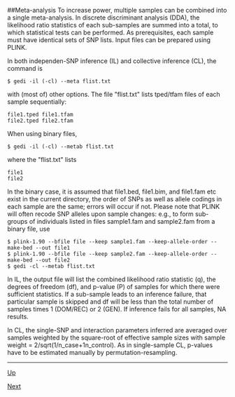 ##Meta-analysis
To increase power, multiple samples can be combined into a single meta-analysis. In discrete discriminant analysis (DDA), the likelihood ratio statistics of each sub-samples are summed into a total, to which statistical tests can be performed. As prerequisites, each sample must have identical sets of SNP lists. Input files can be prepared using PLINK.

In both independen-SNP inference (IL) and collective inference (CL), the command is

    $ gedi -il (-cl) --meta flist.txt
 
with (most of) other options. The file "flist.txt" lists tped/tfam files of each sample sequentially:

    file1.tped file1.tfam
    file2.tped file2.tfam

When using binary files,

    $ gedi -il (-cl) --metab flist.txt

where the "flist.txt" lists

    file1 
    file2

In the binary case, it is assumed that file1.bed, file1.bim, and file1.fam etc exist in the current directory, the order of SNPs as well as allele codings in each sample are the same; errors will occur if not. Please note that PLINK will often recode SNP alleles upon sample changes: e.g., to form sub-groups of individuals listed in files sample1.fam and sample2.fam from a binary file, use

    $ plink-1.90 --bfile file --keep sample1.fam --keep-allele-order --make-bed --out file1
    $ plink-1.90 --bfile file --keep sample2.fam --keep-allele-order --make-bed --out file2
    $ gedi -cl --metab flist.txt 
  
In IL, the output file will list the combined likelihood ratio statistic (q), the degrees of freedom (df), and p-value (P) of samples for which there were sufficient statistics. If a sub-sample leads to an inference failure, that particular sample is skipped and df will be less than the total number of samples times 1 (DOM/REC) or 2 (GEN). If inference fails for all samples, NA results.

In CL, the single-SNP and interaction parameters inferred are averaged over samples weighted by the square-root of effective sample sizes with sample weight = 2/sqrt(1/n_case+1n_control). As in single-sample CL, p-values have to be estimated manually by permutation-resampling. 

***
[Up](README.md)

[Next](limit.md)
